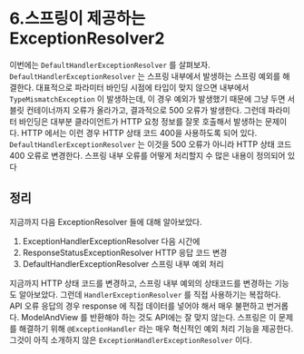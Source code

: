 # 6.스프링이 제공하는 ExceptionResolver2
이번에는 `DefaultHandlerExceptionResolver` 를 살펴보자.
`DefaultHandlerExceptionResolver` 는 스프링 내부에서 발생하는 스프링 예외를 해결한다.
대표적으로 파라미터 바인딩 시점에 타입이 맞지 않으면 내부에서 `TypeMismatchException` 이
발생하는데, 이 경우 예외가 발생했기 때문에 그냥 두면 서블릿 컨테이너까지 오류가 올라가고, 결과적으로
500 오류가 발생한다.
그런데 파라미터 바인딩은 대부분 클라이언트가 HTTP 요청 정보를 잘못 호출해서 발생하는 문제이다. 
HTTP 에서는 이런 경우 HTTP 상태 코드 400을 사용하도록 되어 있다.
`DefaultHandlerExceptionResolver` 는 이것을 500 오류가 아니라 HTTP 상태 코드 400 오류로 변경한다.
스프링 내부 오류를 어떻게 처리할지 수 많은 내용이 정의되어 있다

## 정리
지금까지 다음 ExceptionResolver 들에 대해 알아보았다.
1. ExceptionHandlerExceptionResolver 다음 시간에
2. ResponseStatusExceptionResolver HTTP 응답 코드 변경
3. DefaultHandlerExceptionResolver 스프링 내부 예외 처리

지금까지 HTTP 상태 코드를 변경하고, 스프링 내부 예외의 상태코드를 변경하는 기능도 알아보았다. 
그런데 `HandlerExceptionResolver` 를 직접 사용하기는 복잡하다. API 오류 응답의 경우 response 에
직접 데이터를 넣어야 해서 매우 불편하고 번거롭다. ModelAndView 를 반환해야 하는 것도 API에는 잘
맞지 않는다.
스프링은 이 문제를 해결하기 위해 `@ExceptionHandler` 라는 매우 혁신적인 예외 처리 기능을 제공한다. 
그것이 아직 소개하지 않은 `ExceptionHandlerExceptionResolver` 이다.
